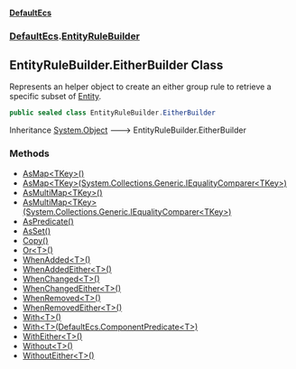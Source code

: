 #### [DefaultEcs](./index.md 'index')
### [DefaultEcs](./DefaultEcs.md 'DefaultEcs').[EntityRuleBuilder](./DefaultEcs-EntityRuleBuilder.md 'DefaultEcs.EntityRuleBuilder')
## EntityRuleBuilder.EitherBuilder Class
Represents an helper object to create an either group rule to retrieve a specific subset of [Entity](./DefaultEcs-Entity.md 'DefaultEcs.Entity').  
```csharp
public sealed class EntityRuleBuilder.EitherBuilder
```
Inheritance [System.Object](https://docs.microsoft.com/en-us/dotnet/api/System.Object 'System.Object') &#129106; EntityRuleBuilder.EitherBuilder  
### Methods
- [AsMap&lt;TKey&gt;()](./DefaultEcs-EntityRuleBuilder-EitherBuilder-AsMap-TKey-().md 'DefaultEcs.EntityRuleBuilder.EitherBuilder.AsMap&lt;TKey&gt;()')
- [AsMap&lt;TKey&gt;(System.Collections.Generic.IEqualityComparer&lt;TKey&gt;)](./DefaultEcs-EntityRuleBuilder-EitherBuilder-AsMap-TKey-(System-Collections-Generic-IEqualityComparer-TKey-).md 'DefaultEcs.EntityRuleBuilder.EitherBuilder.AsMap&lt;TKey&gt;(System.Collections.Generic.IEqualityComparer&lt;TKey&gt;)')
- [AsMultiMap&lt;TKey&gt;()](./DefaultEcs-EntityRuleBuilder-EitherBuilder-AsMultiMap-TKey-().md 'DefaultEcs.EntityRuleBuilder.EitherBuilder.AsMultiMap&lt;TKey&gt;()')
- [AsMultiMap&lt;TKey&gt;(System.Collections.Generic.IEqualityComparer&lt;TKey&gt;)](./DefaultEcs-EntityRuleBuilder-EitherBuilder-AsMultiMap-TKey-(System-Collections-Generic-IEqualityComparer-TKey-).md 'DefaultEcs.EntityRuleBuilder.EitherBuilder.AsMultiMap&lt;TKey&gt;(System.Collections.Generic.IEqualityComparer&lt;TKey&gt;)')
- [AsPredicate()](./DefaultEcs-EntityRuleBuilder-EitherBuilder-AsPredicate().md 'DefaultEcs.EntityRuleBuilder.EitherBuilder.AsPredicate()')
- [AsSet()](./DefaultEcs-EntityRuleBuilder-EitherBuilder-AsSet().md 'DefaultEcs.EntityRuleBuilder.EitherBuilder.AsSet()')
- [Copy()](./DefaultEcs-EntityRuleBuilder-EitherBuilder-Copy().md 'DefaultEcs.EntityRuleBuilder.EitherBuilder.Copy()')
- [Or&lt;T&gt;()](./DefaultEcs-EntityRuleBuilder-EitherBuilder-Or-T-().md 'DefaultEcs.EntityRuleBuilder.EitherBuilder.Or&lt;T&gt;()')
- [WhenAdded&lt;T&gt;()](./DefaultEcs-EntityRuleBuilder-EitherBuilder-WhenAdded-T-().md 'DefaultEcs.EntityRuleBuilder.EitherBuilder.WhenAdded&lt;T&gt;()')
- [WhenAddedEither&lt;T&gt;()](./DefaultEcs-EntityRuleBuilder-EitherBuilder-WhenAddedEither-T-().md 'DefaultEcs.EntityRuleBuilder.EitherBuilder.WhenAddedEither&lt;T&gt;()')
- [WhenChanged&lt;T&gt;()](./DefaultEcs-EntityRuleBuilder-EitherBuilder-WhenChanged-T-().md 'DefaultEcs.EntityRuleBuilder.EitherBuilder.WhenChanged&lt;T&gt;()')
- [WhenChangedEither&lt;T&gt;()](./DefaultEcs-EntityRuleBuilder-EitherBuilder-WhenChangedEither-T-().md 'DefaultEcs.EntityRuleBuilder.EitherBuilder.WhenChangedEither&lt;T&gt;()')
- [WhenRemoved&lt;T&gt;()](./DefaultEcs-EntityRuleBuilder-EitherBuilder-WhenRemoved-T-().md 'DefaultEcs.EntityRuleBuilder.EitherBuilder.WhenRemoved&lt;T&gt;()')
- [WhenRemovedEither&lt;T&gt;()](./DefaultEcs-EntityRuleBuilder-EitherBuilder-WhenRemovedEither-T-().md 'DefaultEcs.EntityRuleBuilder.EitherBuilder.WhenRemovedEither&lt;T&gt;()')
- [With&lt;T&gt;()](./DefaultEcs-EntityRuleBuilder-EitherBuilder-With-T-().md 'DefaultEcs.EntityRuleBuilder.EitherBuilder.With&lt;T&gt;()')
- [With&lt;T&gt;(DefaultEcs.ComponentPredicate&lt;T&gt;)](./DefaultEcs-EntityRuleBuilder-EitherBuilder-With-T-(DefaultEcs-ComponentPredicate-T-).md 'DefaultEcs.EntityRuleBuilder.EitherBuilder.With&lt;T&gt;(DefaultEcs.ComponentPredicate&lt;T&gt;)')
- [WithEither&lt;T&gt;()](./DefaultEcs-EntityRuleBuilder-EitherBuilder-WithEither-T-().md 'DefaultEcs.EntityRuleBuilder.EitherBuilder.WithEither&lt;T&gt;()')
- [Without&lt;T&gt;()](./DefaultEcs-EntityRuleBuilder-EitherBuilder-Without-T-().md 'DefaultEcs.EntityRuleBuilder.EitherBuilder.Without&lt;T&gt;()')
- [WithoutEither&lt;T&gt;()](./DefaultEcs-EntityRuleBuilder-EitherBuilder-WithoutEither-T-().md 'DefaultEcs.EntityRuleBuilder.EitherBuilder.WithoutEither&lt;T&gt;()')
